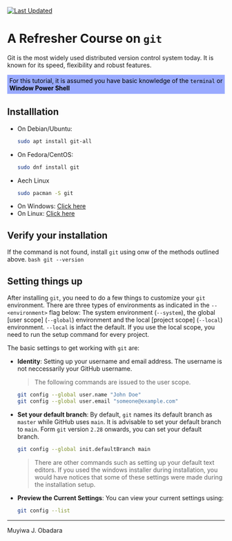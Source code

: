 [![Last Updated](https://img.shields.io/github/last-commit/mobadara/git-course)](https://github.com/mobadara/git-course)

# **A Refresher Course on `git`**
Git is the most widely used distributed version control system today. It is known for its speed, flexibility and robust features.

<p style="color: #000000; background-color: #99aaff; border: 1 px solidrgb(116, 85, 255); padding: 5px;">
For this tutorial, it is assumed you have basic knowledge of the <code>terminal</code> or <strong>Window Power Shell</strong>
</p>

## **Installlation**
- On Debian/Ubuntu:
    ```bash
    sudo apt install git-all
    ```
- On Fedora/CentOS:
    ```bash
    sudo dnf install git
    ```
- Aech Linux
    ```bash
    sudo pacman -S git
    ```
- On Windows: [Click here](https://git-scm.com/download/win)
- On Linux: [Click here](https://git-scm.com/download/mac)

## **Verify your installation**
If the command is not found, install `git` using onw of the methods outlined above.
    ```bash
    git --version
    ```

## **Setting things up**
After installing `git`, you need to do a few things to customize your `git` environment. There are three types of environments as indicated in the `--<environment>` flag below: The system environment (`--system`), the global [user scope] (`--global`) environment and the local [project scope] (`--local`) environment. `--local` is infact the default. If you use the local scope, you need to run the setup command for every project.

The basic settings to get working with `git` are:

- **Identity**: Setting up your username and email address. The username is not neccessarily your GitHub username. 
    > The following commands are issued to the user scope.
      
    ```bash
    git config --global user.name "John Doe"
    git config --global user.email "someone@example.com"
    ```

- **Set your default branch**: By default, `git` names its default branch as `master` while GitHub uses `main`. It is advisable to set your default branch to `main`. Form `git` version `2.28` onwards, you can set your default branch.

    ```bash
    git config --global init.defaultBranch main
    ```

    > There are other commands such as setting up your default text editors. If you used the windows installer during installation, you would have notices that some of these settings were made during the installation setup.

- **Preview the Current Settings**: You can view your current settings using:
        
    ```bash
    git config --list
    ```

___
Muyiwa J. Obadara

